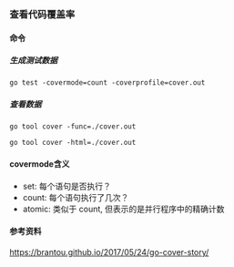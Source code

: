 ### 查看代码覆盖率

#### 命令
##### 生成测试数据
`go test -covermode=count -coverprofile=cover.out`

##### 查看数据
`go tool cover -func=./cover.out`

`go tool cover -html=./cover.out`

#### covermode含义
- set: 每个语句是否执行？
- count: 每个语句执行了几次？
- atomic: 类似于 count, 但表示的是并行程序中的精确计数

#### 参考资料
https://brantou.github.io/2017/05/24/go-cover-story/